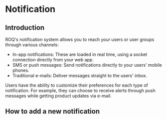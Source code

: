 # Notification

## Introduction

ROQ's notification system allows you to reach your users or user groups through various channels:

- In-app notifications: These are loaded in real time, using a socket connection directly from your web app.
- SMS or push messages: Send notifications directly to your users' mobile phones.
- Traditional e-mails: Deliver messages straight to the users' inbox.

Users have the ability to customize their preferences for each type of notification. For example, they can choose to receive alerts through push messages while getting product updates via e-mail.

## How to add a new notification



